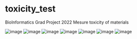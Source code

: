 # toxicity_test

BioInformatics Grad Project 2022 
Mesure toxicity of materials 


![image](https://user-images.githubusercontent.com/52012518/134420140-e682a11b-1365-4494-a0fc-bb7567918dad.png)
![image](https://user-images.githubusercontent.com/52012518/134420059-499439e4-d14a-4057-a3a6-baaab71aa703.png)
![image](https://user-images.githubusercontent.com/52012518/134420632-b50f0b66-d04c-45eb-b19a-a17ff8995845.png)
![image](https://user-images.githubusercontent.com/52012518/134420180-2e6ef90a-4aba-4e27-8f5d-3b5f258c862b.png)
![image](https://user-images.githubusercontent.com/52012518/134535576-7b444792-b2f6-4a5a-90af-02ba9f782ea0.png)
![image](https://user-images.githubusercontent.com/52012518/134535613-245be7bc-d0e7-493a-85d4-a96647f6d2db.png)
![image](https://user-images.githubusercontent.com/52012518/134535666-c6a1a760-7d83-4512-bafc-3a350825803c.png)

